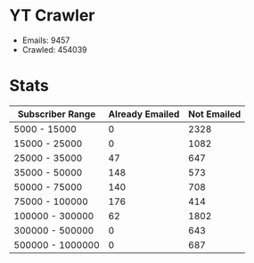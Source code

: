 # YT Crawler
- Emails: 9457
- Crawled: 454039

# Stats
| Subscriber Range  | Already Emailed | Not Emailed |
|-------|-------|-------|
| 5000 - 15000 | 0 | 2328 |
| 15000 - 25000 | 0 | 1082 |
| 25000 - 35000 | 47 | 647 |
| 35000 - 50000 | 148 | 573 |
| 50000 - 75000 | 140 | 708 |
| 75000 - 100000 | 176 | 414 |
| 100000 - 300000 | 62 | 1802 |
| 300000 - 500000 | 0 | 643 |
| 500000 - 1000000 | 0 | 687 |
